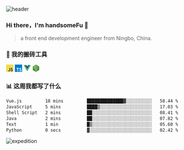 ![header](https://raw.githubusercontent.com/fzq1998/fzq1998/master/header.png)

### Hi there，I'm handsomeFu 👋

> a front end development engineer from Ningbo, China.

### 🔧 我的搬砖工具
<code><img height="20" src="https://raw.githubusercontent.com/github/explore/80688e429a7d4ef2fca1e82350fe8e3517d3494d/topics/javascript/javascript.png" alt="javascript"></code>
<code><img height="20" src="https://raw.githubusercontent.com/github/explore/80688e429a7d4ef2fca1e82350fe8e3517d3494d/topics/typescript/typescript.png" alt="typescript"></code>
<code><img height="20" src="https://raw.githubusercontent.com/github/explore/80688e429a7d4ef2fca1e82350fe8e3517d3494d/topics/vue/vue.png" alt="vue"></code>
<code><img height="20" src="https://raw.githubusercontent.com/github/explore/80688e429a7d4ef2fca1e82350fe8e3517d3494d/topics/nodejs/nodejs.png" alt="nodejs"></code>



### 📊 这周我都写了什么
<!--START_SECTION:waka-->

```text
Vue.js         18 mins         ██████████████▓░░░░░░░░░░   58.44 %
JavaScript     5 mins          ████▒░░░░░░░░░░░░░░░░░░░░   17.03 %
Shell Script   2 mins          ██░░░░░░░░░░░░░░░░░░░░░░░   08.41 %
Java           2 mins          ██░░░░░░░░░░░░░░░░░░░░░░░   07.82 %
Text           1 min           █▒░░░░░░░░░░░░░░░░░░░░░░░   05.60 %
Python         0 secs          ▓░░░░░░░░░░░░░░░░░░░░░░░░   02.42 %
```

<!--END_SECTION:waka-->


![expedition](https://raw.githubusercontent.com/fzq1998/fzq1998/master/expedition.gif)

